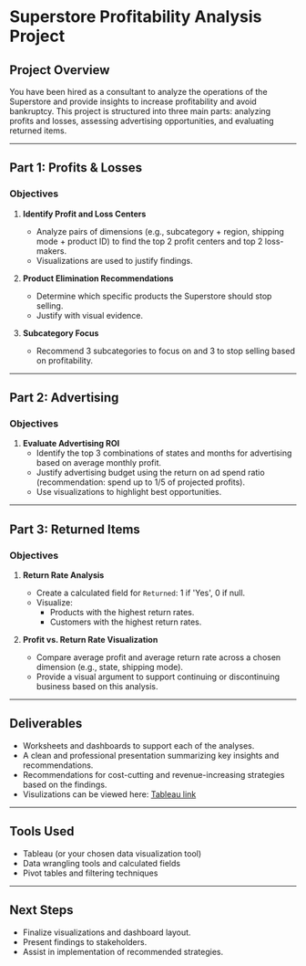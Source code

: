 
# Superstore Profitability Analysis Project

## Project Overview

You have been hired as a consultant to analyze the operations of the Superstore and provide insights to increase profitability and avoid bankruptcy. This project is structured into three main parts: analyzing profits and losses, assessing advertising opportunities, and evaluating returned items.

---

## Part 1: Profits & Losses

### Objectives

1. **Identify Profit and Loss Centers**
   - Analyze pairs of dimensions (e.g., subcategory + region, shipping mode + product ID) to find the top 2 profit centers and top 2 loss-makers.
   - Visualizations are used to justify findings.

2. **Product Elimination Recommendations**
   - Determine which specific products the Superstore should stop selling.
   - Justify with visual evidence.

3. **Subcategory Focus**
   - Recommend 3 subcategories to focus on and 3 to stop selling based on profitability.

---

## Part 2: Advertising

### Objectives

1. **Evaluate Advertising ROI**
   - Identify the top 3 combinations of states and months for advertising based on average monthly profit.
   - Justify advertising budget using the return on ad spend ratio (recommendation: spend up to 1/5 of projected profits).
   - Use visualizations to highlight best opportunities.

---

## Part 3: Returned Items

### Objectives

1. **Return Rate Analysis**
   - Create a calculated field for `Returned`: 1 if 'Yes', 0 if null.
   - Visualize:
     - Products with the highest return rates.
     - Customers with the highest return rates.

2. **Profit vs. Return Rate Visualization**
   - Compare average profit and average return rate across a chosen dimension (e.g., state, shipping mode).
   - Provide a visual argument to support continuing or discontinuing business based on this analysis.

---

## Deliverables

- Worksheets and dashboards to support each of the analyses.
- A clean and professional presentation summarizing key insights and recommendations.
- Recommendations for cost-cutting and revenue-increasing strategies based on the findings.
- Visulizations can be viewed here: <a href="https://public.tableau.com/views/Project4_1edited/ScatterPlot?:language=en-US&publish=yes&:sid=&:redirect=auth&:display_count=n&:origin=viz_share_link}"> Tableau link </a>

---

## Tools Used

- Tableau (or your chosen data visualization tool)
- Data wrangling tools and calculated fields
- Pivot tables and filtering techniques

---

## Next Steps

- Finalize visualizations and dashboard layout.
- Present findings to stakeholders.
- Assist in implementation of recommended strategies.
